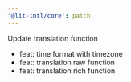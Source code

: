 ```yaml
---
'@lit-intl/core': patch
---
```


Update translation function

- feat: time format with timezone
- feat: translation raw function
- feat: translation rich function